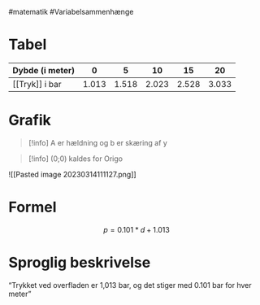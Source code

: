 #matematik #Variabelsammenhænge
# Tabel
| Dybde (i meter) | 0     | 5     | 10    | 15    | 20    |
| --------------- | ----- | ----- | ----- | ----- | ----- |
| [[Tryk]] i bar      | 1.013 | 1.518 | 2.023 | 2.528 | 3.033 |


# Grafik
> [!info]  A er hældning og b er skæring af y

>[!info] (0;0) kaldes for Origo


![[Pasted image 20230314111127.png]]
# Formel
$$p= 0.101 * d + 1.013$$
# Sproglig beskrivelse
“Trykket ved overfladen er 1,013 bar, og det stiger med 0.101 bar for hver meter”